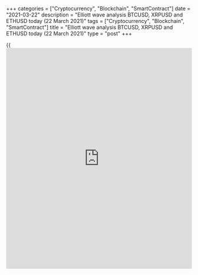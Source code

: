 +++
categories = ["Cryptocurrency", "Blockchain", "SmartContract"]
date = "2021-03-22"
description = "Elliott wave analysis BTCUSD, XRPUSD and ETHUSD today (22 March 2021)"
tags = ["Cryptocurrency", "Blockchain", "SmartContract"]
title = "Elliott wave analysis BTCUSD, XRPUSD and ETHUSD today (22 March 2021)"
type = "post"
+++

{{<iframe id="large-banner" src="https://www.bounty.group/#slide=2.0" width="100%" height="600" scrolling="no" style="border: 0px solid rgb(216, 221, 230); border-radius: 3px;">}}

2021-03-22

2021-03-22

Short-term forecast for BTCUSD, XRPUSD and ETHUSD 22.03.2021Roman Onegin

I welcome my readers!

I have prepared a short-term cryptocurrency forecast based on Elliott
wave analysis of Bitcoin, Ripple, and Ethereum. I offer entry signals to
trade each cryptocurrency.

Bitcoin and Ethereum are forming final impulse sub-waves in the downward
zigzags. Therefore, the prices should be declining in the near future.

The article covers the following subjects:

## Elliott wave Bitcoin analysis

Like in the previous trading week, the BTCUSD is developing the upward
impulse wave 5, with the bullish impulse [3] recently completed inside.
There is now forming the bearish correction [4], composed of three major
sub-waves (A)-(B)-(C). The price should be declining in the final sub-
wave (C) to a level of 53161.91, marked by the impulse wave (A). One
could enter sell trades in the current situation.

### Trading plan for [BTCUSD][1] today:

Sell 57696.42, TP 53161.91

* * *

## Elliott wave Ripple analysis

The hourly timeframe displays the structure of the [Y] wave, which is a
part of the large corrective wave B. The [Y] wave is a simple zigzag
(A)-(B)-(C), where wave (B) is a complex correction shaped like a double
zigzag. There is now forming the upward impulse wave (C), namely its
third impulse wave 3. Wave 3 should complete soon. Next, the price
should go down a little in correction 4, and then, the market will rise
in wave 5 to a level of 0.645.

### Trading plan for [XRPUSD][2] today:

Buy 0.511, TP 0.645

* * *

## Elliott wave Ethereum analysis

The ETHUSD is forming the bearish corrective wave 4, which is an element
of the upward impulse. Correction 4 is a standard zigzag-shaped pattern,
composed of the sub-waves [a]-[b]-[c]. This pattern should end soon.
Impulse [c] is likely to finish at a level of 1704.44, marked by the [a]
impulse. Next, the market will resume rising. One could enter sell
trades in the current situation.

### Trading plan for [ETHUSD][3] **** today:

Sell 1781.38, TP 1704.44

* * *

P.S. Did you like my article? Share it in social networks: it will be
the best “thank you" :)

Ask me questions and comment below. I’ll be glad to answer your
questions and give necessary explanations.

 **Useful links:**

  * I recommend trying to trade with a reliable broker [here][4]. The system allows you to trade by yourself or copy successful traders from all across the globe.
  * Use my promo-code BLOG for getting deposit bonus 50% on LiteForex platform. Just enter this code in the appropriate field while [depositing][5] your trading account.
  * Telegram chat for traders: <t.me/liteforexengchat>. We are sharing the signals and trading experience
  * Telegram channel with high-quality analytics, Forex reviews, training articles, and other useful things for traders <t.me/liteforex>



## Price chart of BTCUSD in real time mode

The content of this article reflects the author’s opinion and does not
necessarily reflect the official position of LiteForex. The material
published on this page is provided for informational purposes only and
should not be considered as the provision of investment advice for the
purposes of Directive 2004/39/EC.

Rate this article:

{{value}}

( {{count}} {{title}} )

   1. my.liteforex.com/trading/chart?symbol=BTCUSD
   2. my.liteforex.com/trading/chart?symbol=XRPUSD
   3. my.liteforex.com/trading/chart?symbol=ETHUSD
   4. my.liteforex.com/?category=analysts-opinions&slug=short-term-forecast-for-[BTC](https://www.playgroundfx.com/blog/who-is-the-creator-of-bitcoin/)usd-xrpusd-and-ethusd-22032021&openPopup=%2Fregistration%2Fpopup&utm_source=blog&utm_medium=article&utm_campaign=bonus
   5. my.liteforex.com/deposit/?category=analysts-opinions&slug=short-term-forecast-for-[BTC](https://www.playgroundfx.com/blog/who-is-the-creator-of-bitcoin/)usd-xrpusd-and-ethusd-22032021&promo_code=BLOG&utm_source=blog&utm_medium=article&utm_campaign=bonus